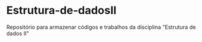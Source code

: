 # Estrutura-de-dadosII
Repositório para armazenar códigos e trabalhos da disciplina "Estrutura de dados II"
